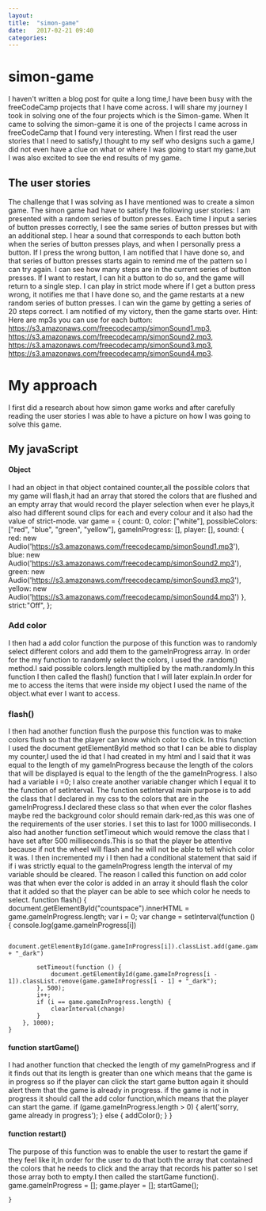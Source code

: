 ```yaml
---
layout: 
title:  "simon-game"
date:   2017-02-21 09:40
categories: 
---
```

# simon-game
I haven't written a blog post for quite a long time,I have been busy with the freeCodeCamp projects that I have come across.
I will share my journey I took in solving one of the four projects which is the Simon-game.
When It came to solving the simon-game it is one of the projects I came across in freeCodeCamp that I found very interesting.
When I first read the user stories that I need to satisfy,I thought to my self who designs such a game,I did not even have a clue on what or where I was going to start my game,but I was also excited to see the end results of my game.
## The user stories
The challenge that I was solving as I have mentioned was to create a simon game. The simon game had have to satisfy the following user stories:
 I am presented with a random series of button presses.
 Each time I input a series of button presses correctly, I see the same series of button presses but with an additional step.
I hear a sound that corresponds to each button both when the series of button presses plays, and when I personally press a button.
 If I press the wrong button, I am notified that I have done so, and that series of button presses starts again to remind me of the pattern so I can try again.
I can see how many steps are in the current series of button presses.
If I want to restart, I can hit a button to do so, and the game will return to a single step.
I can play in strict mode where if I get a button press wrong, it notifies me that I have done so, and the game restarts at a new random series of button presses.
I can win the game by getting a series of 20 steps correct. I am notified of my victory, then the game starts over.
Hint: Here are mp3s you can use for each button: https://s3.amazonaws.com/freecodecamp/simonSound1.mp3, https://s3.amazonaws.com/freecodecamp/simonSound2.mp3, https://s3.amazonaws.com/freecodecamp/simonSound3.mp3, https://s3.amazonaws.com/freecodecamp/simonSound4.mp3. 
# My approach
I first did a research about how simon game works and after carefully reading the user stories I was able to have a picture on how I was going to solve this game.
## My javaScript 
#### Object
I had an object in that object contained counter,all the possible colors that my game will flash,it had an array that stored the colors that are flushed and an empty array that would record the player selection when ever he plays,it also had different sound clips for each and every colour and it also had the value of strict-mode.
var game = {
        count: 0,
        color: ["white"],
        possibleColors: ["red", "blue", "green", "yellow"],
        gameInProgress: [],
        player: [],
        sound: {
            red: new Audio('https://s3.amazonaws.com/freecodecamp/simonSound1.mp3'),
            blue: new Audio('https://s3.amazonaws.com/freecodecamp/simonSound2.mp3'),
            green: new Audio('https://s3.amazonaws.com/freecodecamp/simonSound3.mp3'),
            yellow: new Audio('https://s3.amazonaws.com/freecodecamp/simonSound4.mp3')
        },
        strict:"Off",
    };

### Add color
I then had a add color function the purpose of this function was to randomly select different colors and add them to the gameInProgress array.
In order for the my function to randomly select the colors, I used the .random() method.I said possible colors.length multiplied by the math.randomly.In this function I then called the flash() function that I will later explain.In order for me to access the items that were inside my object I used the name of the object.what ever I want to access.

### flash()
I then had another function flush the purpose this function was to make colors flush so that the player can know which color to click.
In this function I used the document getElementById method so that I can be able to display my counter,I used the id that I had created in my html and I said that it was equal to the length of my gameInProgress because the length of the colors that will be displayed is equal to the length of the the gameInProgress.
I also had a variable i =0; I also create another variable changer which I equal it to the function of setInterval.
The function setInterval main purpose is to add the class that I declared in my css to the colors that are in the gameInProgress.I declared these class so that when ever the color flashes maybe red the background color should remain dark-red,as this was one of the requirements of the user stories. I set this to last for 1000 milliseconds.
I also had another function setTimeout which would remove the class that I have set after 500 milliseconds.This is so that the player be attentive because if not the wheel will flash and he will not be able to tell which color it was.
I then incremented my i 
I then had a conditional statement that said if if i was strictly equal to the gameInProgress length the interval of my variable should be cleared.
The reason I called this function on add color was that when ever the color is added in an array it should flash the color that it added so that the player can be able to see which color he needs to select.
function flash() {
        document.getElementById("countspace").innerHTML = game.gameInProgress.length;
        var i = 0;
        var change = setInterval(function () {
            console.log(game.gameInProgress[i])

            document.getElementById(game.gameInProgress[i]).classList.add(game.gameInProgress[i] + "_dark")

            setTimeout(function () {
                document.getElementById(game.gameInProgress[i - 1]).classList.remove(game.gameInProgress[i - 1] + "_dark");
            }, 500);
            i++;
            if (i == game.gameInProgress.length) {
                clearInterval(change)
            }
        }, 1000);
    }
#### function startGame() 
I had another function that checked  the length of my gameInProgress and if it finds out that its length is greater than one which means that the game is in progress so if the player can click the start game button again it should alert them that the game is already in progress.
if the game is not in progress it should call the add color function,which means that the player can start the game.
        if (game.gameInProgress.length > 0) {
            alert('sorry, game already in progress');
        } else {
            addColor();
        }
    }
#### function restart() 
The purpose of this function was to enable the user to restart the game if they feel like it,In order for the user to do that both the array that contained the colors that he needs to click and the array that records his patter so I set those array both to empty.I then called the startGame function().
        game.gameInProgress = [];
        game.player = [];
        startGame();

    }
